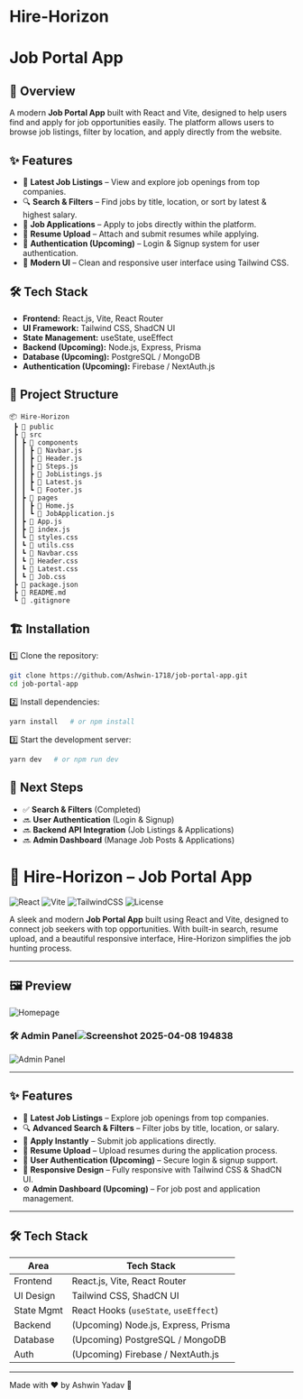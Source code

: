 # Hire-Horizon
# Job Portal App

## 🚀 Overview
A modern **Job Portal App** built with React and Vite, designed to help users find and apply for job opportunities easily. The platform allows users to browse job listings, filter by location, and apply directly from the website.

## ✨ Features
- 🏢 **Latest Job Listings** – View and explore job openings from top companies.
- 🔍 **Search & Filters** – Find jobs by title, location, or sort by latest & highest salary.
- 📄 **Job Applications** – Apply to jobs directly within the platform.
- 📂 **Resume Upload** – Attach and submit resumes while applying.
- 🔐 **Authentication (Upcoming)** – Login & Signup system for user authentication.
- 🎨 **Modern UI** – Clean and responsive user interface using Tailwind CSS.

## 🛠️ Tech Stack
- **Frontend:** React.js, Vite, React Router
- **UI Framework:** Tailwind CSS, ShadCN UI
- **State Management:** useState, useEffect
- **Backend (Upcoming):** Node.js, Express, Prisma
- **Database (Upcoming):** PostgreSQL / MongoDB
- **Authentication (Upcoming):** Firebase / NextAuth.js

## 📂 Project Structure
```
📦 Hire-Horizon
 ┣ 📂 public
 ┣ 📂 src
 ┃ ┣ 📂 components
 ┃ ┃ ┣ 📜 Navbar.js
 ┃ ┃ ┣ 📜 Header.js
 ┃ ┃ ┣ 📜 Steps.js
 ┃ ┃ ┣ 📜 JobListings.js
 ┃ ┃ ┣ 📜 Latest.js
 ┃ ┃ ┗ 📜 Footer.js
 ┃ ┣ 📂 pages
 ┃ ┃ ┣ 📜 Home.js
 ┃ ┃ ┗ 📜 JobApplication.js
 ┃ ┣ 📜 App.js
 ┃ ┣ 📜 index.js
 ┃ ┗ 📜 styles.css
 ┃ ┗ 📜 utils.css
 ┃ ┗ 📜 Navbar.css
 ┃ ┗ 📜 Header.css
 ┃ ┗ 📜 Latest.css
 ┃ ┗ 📜 Job.css
 ┣ 📜 package.json
 ┣ 📜 README.md
 ┗ 📜 .gitignore
```

## 🏗️ Installation
1️⃣ Clone the repository:
```sh
git clone https://github.com/Ashwin-1718/job-portal-app.git
cd job-portal-app
```

2️⃣ Install dependencies:
```sh
yarn install   # or npm install
```

3️⃣ Start the development server:
```sh
yarn dev   # or npm run dev
```

## 📌 Next Steps
- ✅ **Search & Filters** (Completed)
- 🔜 **User Authentication** (Login & Signup)
- 🔜 **Backend API Integration** (Job Listings & Applications)
- 🔜 **Admin Dashboard** (Manage Job Posts & Applications)

# 💼 Hire-Horizon – Job Portal App

![React](https://img.shields.io/badge/React-18.x-blue?logo=react)
![Vite](https://img.shields.io/badge/Vite-5.x-purple?logo=vite)
![TailwindCSS](https://img.shields.io/badge/TailwindCSS-3.x-38B2AC?logo=tailwind-css)
![License](https://img.shields.io/badge/License-MIT-green)

A sleek and modern **Job Portal App** built using React and Vite, designed to connect job seekers with top opportunities. With built-in search, resume upload, and a beautiful responsive interface, Hire-Horizon simplifies the job hunting process.

---

## 🖼️ Preview

![Homepage](./public/screenshots/home.png)

### 🛠️ Admin Panel![Screenshot 2025-04-08 194838](https://github.com/user-attachments/assets/b1691053-b6af-4630-a290-7b736cd24f49)

![Admin Panel](assets/AK1.png)

---

## ✨ Features

- 🏢 **Latest Job Listings** – Explore job openings from top companies.
- 🔍 **Advanced Search & Filters** – Filter jobs by title, location, or salary.
- 📄 **Apply Instantly** – Submit job applications directly.
- 📂 **Resume Upload** – Upload resumes during the application process.
- 🔐 **User Authentication (Upcoming)** – Secure login & signup support.
- 📱 **Responsive Design** – Fully responsive with Tailwind CSS & ShadCN UI.
- ⚙️ **Admin Dashboard (Upcoming)** – For job post and application management.

---

## 🛠️ Tech Stack

| Area        | Tech Stack                                   |
|-------------|----------------------------------------------|
| Frontend    | React.js, Vite, React Router                 |
| UI Design   | Tailwind CSS, ShadCN UI                      |
| State Mgmt  | React Hooks (`useState`, `useEffect`)        |
| Backend     | (Upcoming) Node.js, Express, Prisma          |
| Database    | (Upcoming) PostgreSQL / MongoDB              |
| Auth        | (Upcoming) Firebase / NextAuth.js            |

---
Made with ❤️ by Ashwin Yadav 🚀
